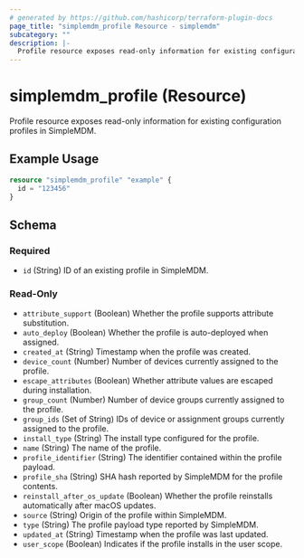 ```yaml
---
# generated by https://github.com/hashicorp/terraform-plugin-docs
page_title: "simplemdm_profile Resource - simplemdm"
subcategory: ""
description: |-
  Profile resource exposes read-only information for existing configuration profiles in SimpleMDM.
---
```


# simplemdm_profile (Resource)

Profile resource exposes read-only information for existing configuration profiles in SimpleMDM.

## Example Usage

```terraform
resource "simplemdm_profile" "example" {
  id = "123456"
}
```

<!-- schema generated by tfplugindocs -->
## Schema

### Required

- `id` (String) ID of an existing profile in SimpleMDM.

### Read-Only

- `attribute_support` (Boolean) Whether the profile supports attribute substitution.
- `auto_deploy` (Boolean) Whether the profile is auto-deployed when assigned.
- `created_at` (String) Timestamp when the profile was created.
- `device_count` (Number) Number of devices currently assigned to the profile.
- `escape_attributes` (Boolean) Whether attribute values are escaped during installation.
- `group_count` (Number) Number of device groups currently assigned to the profile.
- `group_ids` (Set of String) IDs of device or assignment groups currently assigned to the profile.
- `install_type` (String) The install type configured for the profile.
- `name` (String) The name of the profile.
- `profile_identifier` (String) The identifier contained within the profile payload.
- `profile_sha` (String) SHA hash reported by SimpleMDM for the profile contents.
- `reinstall_after_os_update` (Boolean) Whether the profile reinstalls automatically after macOS updates.
- `source` (String) Origin of the profile within SimpleMDM.
- `type` (String) The profile payload type reported by SimpleMDM.
- `updated_at` (String) Timestamp when the profile was last updated.
- `user_scope` (Boolean) Indicates if the profile installs in the user scope.
